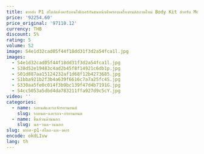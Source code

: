 ```yaml
---
title: ขายส่ง P1 สไตล์แห้งคาร์บอนไฟเบอร์กันชนหน้าฝาครอบเครื่องยนต์สภาพใหม่ Body Kit สําหรับ McLaren 540C 570S 570GT 600LT รถยนต์
price: '92254.60'
price_original: '97110.12'
currency: THB
discount: 5%
rating: 5
volume: 52
image: S4e1d32cad05f44f18dd31f3d2a54fca1l.jpg
images:
  - S4e1d32cad05f44f18dd31f3d2a54fca1l.jpg
  - S38d52e19483c4ad2b45f8f14921c6db1p.jpg
  - S01d887aa15124232af1d68f12b4273685.jpg
  - S1bba921b2f3b4a639f6616c7a7a25fc4S.jpg
  - S330aa5fe0c014f3b9bc139f47d4b7191G.jpg
  - S4cc5053a5dbd4da783211ffa927d9c5cY.jpg
video: ''
categories:
  - name: รถยนต์และรถจักรยานยนต์
    slug: รถยนต-และรถจ-กรยานยนต
  - name: ชิ้นส่วนด้านนอก
    slug: นส-วนด-านนอก
slug: ขายส-p1-สไตล-แห-งคาร
encode: okdLIvw
lang: th
---
```

  